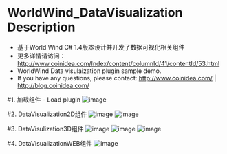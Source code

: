 # WorldWind_DataVisualization Description 
- 基于World Wind C# 1.4版本设计并开发了数据可视化相关组件
- 更多详情请访问：http://www.coinidea.com/Index/content/columnId/41/contentId/53.html
- WorldWind Data visulaization plugin sample demo.
- If you have any questions, please contact:
  http://www.coinidea.com/ | 
  http://blog.coinidea.com/

#1. 加载组件 - Load plugin
![image](https://github.com/hujiulin/WorldWind_DataVisualization/blob/master/screenshots/LoadPlugin.png)
	
#2. DataVisualization2D组件
![image](https://github.com/hujiulin/WorldWind_DataVisualization/blob/master/screenshots/DataVisualization2D1.png)
![image](https://github.com/hujiulin/WorldWind_DataVisualization/blob/master/screenshots/DataVisualization2D2.png)
	
#3. DataVisulization3D组件
![image](https://github.com/hujiulin/WorldWind_DataVisualization/blob/master/screenshots/DataVisualization3D1.png)
![image](https://github.com/hujiulin/WorldWind_DataVisualization/blob/master/screenshots/DataVisualization3D2.png)
![image](https://github.com/hujiulin/WorldWind_DataVisualization/blob/master/screenshots/DataVisualization3D3.png)
	
#4. DataVisualizationWEB组件
![image](https://github.com/hujiulin/WorldWind_DataVisualization/blob/master/screenshots/DataVisualizationWEB.png)
	